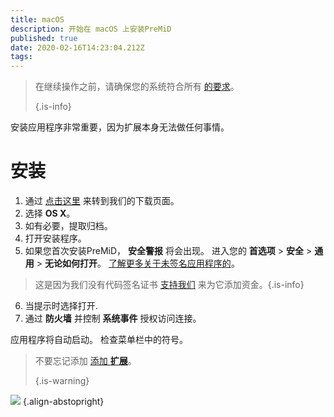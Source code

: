 ```yaml
---
title: macOS
description: 开始在 macOS 上安装PreMiD
published: true
date: 2020-02-16T14:23:04.212Z
tags: 
---
```


> 在继续操作之前，请确保您的系统符合所有 [的要求](/install/requirements)。 
> 
> {.is-info}

安装应用程序非常重要，因为扩展本身无法做任何事情。

# 安装
1. 通过 [点击这里](https://premid.app/downloads) 来转到我们的下载页面。
2. 选择 **OS X**。
3. 如有必要，提取归档。
4. 打开安装程序。
5. 如果您首次安装PreMiD， **安全警报** 将会出现。 进入您的 **首选项** > **安全** > **通用** > **无论如何打开**。 [了解更多关于未签名应用程序的](https://support.apple.com/guide/mac-help/open-a-mac-app-from-an-unidentified-developer-mh40616/mac)。
> 这是因为我们没有代码签名证书 [支持我们](https://www.patreon.com/Timeraa) 来为它添加资金。{.is-info}
6. 当提示时选择打开.
7. 通过 **防火墙** 并控制 **系统事件** 授权访问连接。

应用程序将自动启动。 检查菜单栏中的符号。

> 不要忘记添加 [添加 **扩展**](/install)。 
> 
> {.is-warning}

![](https://img.icons8.com/color/2x/mac-logo.png) {.align-abstopright}